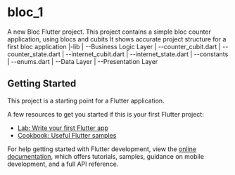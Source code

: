 # bloc_1

A new Bloc Flutter project.
This project contains a simple bloc counter application, using blocs and cubits
It shows accurate project structure for a first bloc application 
|-lib
|   --Business Logic Layer
|       --counter_cubit.dart
|       --counter_state.dart
|       --internet_cubit.dart
|       --internet_state.dart
|   --constants
|       --enums.dart
|   --Data Layer
|   --Presentation Layer







## Getting Started

This project is a starting point for a Flutter application.

A few resources to get you started if this is your first Flutter project:

- [Lab: Write your first Flutter app](https://docs.flutter.dev/get-started/codelab)
- [Cookbook: Useful Flutter samples](https://docs.flutter.dev/cookbook)

For help getting started with Flutter development, view the
[online documentation](https://docs.flutter.dev/), which offers tutorials,
samples, guidance on mobile development, and a full API reference.
